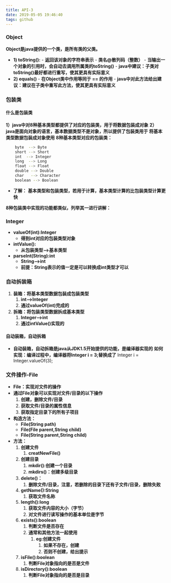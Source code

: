 ```yaml
---
title: API-3
date: 2019-05-05 19:46:40
tags: github
---
```

### Object
**Object是java提供的一个类，是所有类的父类。**
- **1) toString():**
		- **返回该对象的字符串表示** 
		- **类名@散列码（整数）** 
		- **当输出一个对象的引用时，会自动去调用所属类的toString()**
		- **java中建议：子类对toString()最好都进行重写，使其更具有实际意义**
- **2) equals()**
		- **在Object类中作用等同于 == 的作用**
		- **java中对此方法给出建议：建议在子类中重写此方法，使其更具有实际意义**

### 包装类
#### 什么是包装类
**1）java中对8种基本类型都提供了对应的包装类，用于将数据包装成对象**
**2）java是面向对象的语言，基本数据类型不是对象，所以提供了包装类用于
将基本类型数据包装成对象使用**
**8种基本类型对应的包装类：**
```bash
	byte  --> Byte
	short --> Short
	int  --> Integer
	long  --> Long
	float --> Float
	double --> Double
	char   --> Character
	boolean --> Boolean
```
- **了解：**
	**基本类型和包装类型，若用于计算，基本类型计算的比包装类型计算更快**

**8种包装类中实现的功能都类似，列举其一进行讲解：**
### Integer
- **valueOf(int):Integer**
	- **得到int对应的包装类型对象**
- **intValue():**
	- **从包装类型-->基本类型**
- **parseInt(String):int**
	- **String-->int**
	- **前提：String表示的值一定是可以转换成int类型才可以**
### 自动拆装箱
1. **装箱：将基本类型数据包装成包装类型**
	1. **int-->Integer**
	2. **通过valueOf(int)完成的**
2. **拆箱：将包装类型数据拆成基本类型**
	1. **Integer-->int**
	2. **通过intValue()实现的**
#### 自动装箱，自动拆箱
- **自动装箱，自动拆箱是java从JDK1.5开始提供的功能，是编译器实现的**
	**如何实现：编译过程中，编译器将Integer i = 3;替换成了**
		Integer i = Integer.valueOf(3);

### 文件操作-File
- **File：实现对文件的操作**
- **通过File对象可以实现对文件/目录的以下操作**
	1. **创建，删除文件/目录**
	2. **获取文件/目录的属性信息**
	3. **获取指定目录下的所有子项目**
- **构造方法：**
	- **File(String path)**
	- **File(File parent,String child)**
	- **File(String parent,String child)**
- **方法：**
	1. **创建文件**
		1. **creatNewFile()**
	2. **创建目录**
		1. **mkdir():创建一个目录**
		2. **mkdirs()：创建多级目录**
	3. **delete()：**
		1. **删除文件/目录，注意，若删除的目录下还有子文件/目录，删除失败**
	4. **getName():String**
		1. **获取文件名称**
	5. **length():long**
		1. **获取文件内容的大小（字节）**
		2. **对文件进行读写操作的基本单位是字节**
	6. **exists():boolean**
		1. **判断文件是否存在**
		2. **通常和其他方法一起使用**
			1. **eg:创建文件**
				1. **如果不存在，创建**
				2. **否则不创建，给出提示**
	7. **isFile():boolean**
		1. **判断File对象指向的是否是文件** 
	8. **isDirectory():boolean**
		1. **判断File对象指向的是否是目录**
